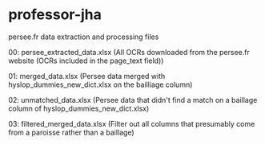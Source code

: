 # professor-jha
persee.fr data extraction and processing files

00: persee_extracted_data.xlsx (All OCRs downloaded from the persee.fr website (OCRs included in the page_text field))

01: merged_data.xlsx (Persee data merged with hyslop_dummies_new_dict.xlsx on the bailliage column)

02: unmatched_data.xlsx (Persee data that didn't find a match on a baillage column of hyslop_dummies_new_dict.xlsx)

03: filtered_merged_data.xlsx (Filter out all columns that presumably come from a paroisse rather than a baillage)

